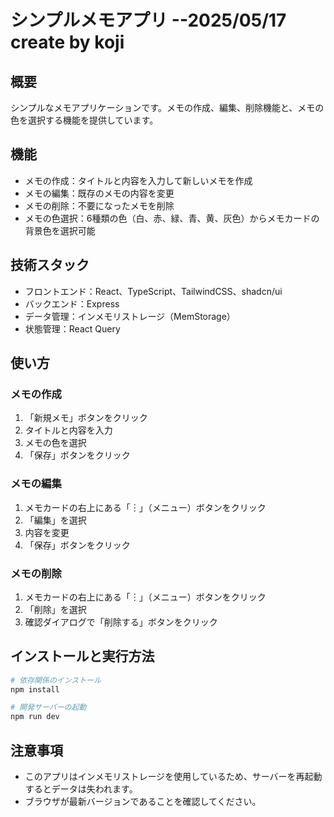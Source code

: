 # シンプルメモアプリ  --2025/05/17 create by koji

## 概要
シンプルなメモアプリケーションです。メモの作成、編集、削除機能と、メモの色を選択する機能を提供しています。

## 機能
- メモの作成：タイトルと内容を入力して新しいメモを作成
- メモの編集：既存のメモの内容を変更
- メモの削除：不要になったメモを削除
- メモの色選択：6種類の色（白、赤、緑、青、黄、灰色）からメモカードの背景色を選択可能

## 技術スタック
- フロントエンド：React、TypeScript、TailwindCSS、shadcn/ui
- バックエンド：Express
- データ管理：インメモリストレージ（MemStorage）
- 状態管理：React Query

## 使い方

### メモの作成
1. 「新規メモ」ボタンをクリック
2. タイトルと内容を入力
3. メモの色を選択
4. 「保存」ボタンをクリック

### メモの編集
1. メモカードの右上にある「︙」（メニュー）ボタンをクリック
2. 「編集」を選択
3. 内容を変更
4. 「保存」ボタンをクリック

### メモの削除
1. メモカードの右上にある「︙」（メニュー）ボタンをクリック
2. 「削除」を選択
3. 確認ダイアログで「削除する」ボタンをクリック

## インストールと実行方法
```bash
# 依存関係のインストール
npm install

# 開発サーバーの起動
npm run dev
```

## 注意事項
- このアプリはインメモリストレージを使用しているため、サーバーを再起動するとデータは失われます。
- ブラウザが最新バージョンであることを確認してください。
